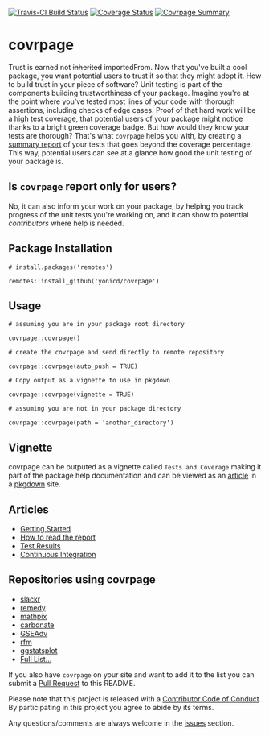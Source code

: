 
<!-- README.md is generated from README.Rmd. Please edit that file -->
[![Travis-CI Build Status](https://travis-ci.org/yonicd/covrpage.svg?branch=master)](https://travis-ci.org/yonicd/covrpage)
[![Coverage Status](https://img.shields.io/codecov/c/github/yonicd/covrpage/master.svg)](https://codecov.io/github/yonicd/covrpage?branch=master)
[![Covrpage Summary](https://img.shields.io/badge/covrpage-Last_Build_2018_11_15-brightgreen.svg)](http://tinyurl.com/y7qge5ta)

covrpage
========

Trust is earned not ~~inherited~~ importedFrom. Now that you've built a cool package, you want potential users to trust it so that they might adopt it. How to build trust in your piece of software? Unit testing is part of the components building trustworthiness of your package. Imagine you're at the point where you've tested most lines of your code with thorough assertions, including checks of edge cases. Proof of that hard work will be a high test coverage, that potential users of your package might notice thanks to a bright green coverage badge. But how would they know your tests are thorough? That's what `covrpage` helps you with, by creating a [summary report](tests/README.md) of your tests that goes beyond the coverage percentage. This way, potential users can see at a glance how good the unit testing of your package is.

Is `covrpage` report only for users?
------------------------------------

No, it can also inform your work on your package, by helping you track progress of the unit tests you're working on, and it can show to potential *contributors* where help is needed.

Package Installation
--------------------

    # install.packages('remotes')

    remotes::install_github('yonicd/covrpage')

Usage
-----

    # assuming you are in your package root directory

    covrpage::covrpage()

    # create the covrpage and send directly to remote repository

    covrpage::covrpage(auto_push = TRUE)

    # Copy output as a vignette to use in pkgdown

    covrpage::covrpage(vignette = TRUE)

    # assuming you are not in your package directory

    covrpage::covrpage(path = 'another_directory')

Vignette
--------

covrpage can be outputed as a vignette called `Tests and Coverage` making it part of the package help documentation and can be viewed as an [article](https://yonicd.github.io/covrpage/articles/tests_and_coverage.html) in a [pkgdown](https://github.com/r-lib/pkgdown) site.

Articles
--------

-   [Getting Started](https://yonicd.github.io/covrpage/articles/get-started.html)
-   [How to read the report](https://yonicd.github.io/covrpage/articles/how-to-read-covrpage-report.html)
-   [Test Results](https://yonicd.github.io/covrpage/articles/Test_Results.html)
-   [Continuous Integration](https://yonicd.github.io/covrpage/articles/Continuous_Integration.html)

Repositories using covrpage
---------------------------

-   [slackr](https://github.com/hrbrmstr/slackr/tree/master/tests)
-   [remedy](https://github.com/thinkr-open/remedy/tree/master/tests)
-   [mathpix](https://github.com/jonocarroll/mathpix/tree/master/tests)
-   [carbonate](https://github.com/yonicd/carbonate/tree/master/tests)
-   [GSEAdv](https://github.com/llrs/GSEAdv/tree/master/tests)
-   [rfm](https://github.com/rsquaredacademy/rfm/tree/master/tests)
-   [ggstatsplot](https://github.com/IndrajeetPatil/ggstatsplot/tree/master/tests)
-   [Full List...](https://github.com/search?l=Markdown&o=desc&q=covrpage+filename%3AREADME.md+path%3Atests&s=indexed&type=Code)

If you also have `covrpage` on your site and want to add it to the list you can submit a [Pull Request](https://github.com/yonicd/covrpage/pulls?utf8=%E2%9C%93&q=is%3Apr) to this README.

Please note that this project is released with a [Contributor Code of Conduct](CONDUCT.md). By participating in this project you agree to abide by its terms.

Any questions/comments are always welcome in the [issues](https://github.com/yonicd/covrpage/issues) section.
